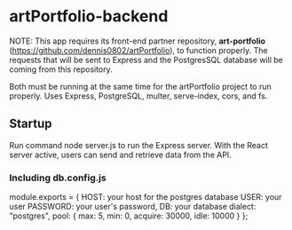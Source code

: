 # artPortfolio-backend
NOTE: This app requires its front-end partner repository, **art-portfolio** (https://github.com/dennis0802/artPortfolio), to function properly. The requests that will be sent to Express and the PostgresSQL database will be coming from this repository.

Both must be running at the same time for the artPortfolio project to run properly. Uses Express, PostgreSQL, multer, serve-index, cors, and fs.

## Startup
Run command node server.js to run the Express server. With the React server active, users can send and retrieve data from the API.

### Including db.config.js
module.exports = {
    HOST: your host for the postgres database
    USER: your user
    PASSWORD: your user's password,
    DB: your database
    dialect: "postgres",
    pool: {
      max: 5,
      min: 0,
      acquire: 30000,
      idle: 10000
    }
};